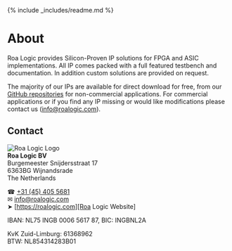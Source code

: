 {% include _includes/readme.md %}

# About

Roa Logic provides Silicon-Proven IP solutions for FPGA and ASIC implementations. All IP comes packed with a full featured testbench and documentation. In addition custom solutions are provided on request.

The majority of our IPs are available for direct download for free, from our [GitHub repositories][Roa Logic Repos] for non-commercial applications. For commercial applications or if you find any IP missing or would like modifications please contact us ([info@roalogic.com][Roa Logic Email]).

## Contact

![Roa Logic Logo][]  
**Roa Logic BV**  
Burgemeester Snijdersstraat 17  
6363BG Wijnandsrade  
The Netherlands

☎︎ [+31 (45) 405 5681][Roa Logic Phone]  
✉︎ [info@roalogic.com][Roa Logic Email]  
➤ [https://roalogic.com][Roa Logic Website]

IBAN: NL75 INGB 0006 5617 87, BIC: INGBNL2A

KvK Zuid-Limburg: 61368962  
BTW: NL854314283B01

[Roa Logic Logo]:              /assets/img/RoaLogicHeader.png  
[Roa Logic Email]:             mailto:info@roalogic.com  
[Roa Logic Website]:           https://roalogic.com  
[Roa Logic Phone]:             tel:+31454055681  
[Roa Logic Repos]:             https://github.com/roalogic 
